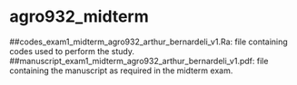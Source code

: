 # agro932_midterm
##codes_exam1_midterm_agro932_arthur_bernardeli_v1.Ra: file containing codes used to perform the study. 
##manuscript_exam1_midterm_agro932_arthur_bernardeli_v1.pdf: file containing the manuscript as required in the midterm exam.
